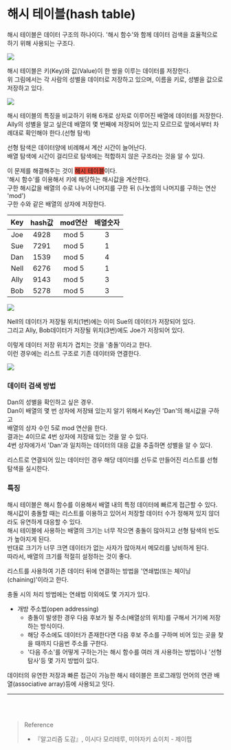 # 해시 테이블(hash table)

해시 테이블은 데이터 구조의 하나이다. '해시 함수'와 함께 데이터 검색을 효율적으로 하기 위해 사용되는 구조다.

![](https://velog.velcdn.com/images/silver0/post/ad0e03a1-fbc8-4e10-bf44-6e9f3dbf4033/image.png)

해시 테이블은 키(Key)와 값(Value)이 한 쌍을 이루는 데이터를 저장한다.  
위 그림에서는 각 사람의 성별을 데이터로 저장하고 있으며, 이름을 키로, 성별을 값으로 저장하고 있다.  

![](https://velog.velcdn.com/images/silver0/post/66e2b383-8961-48f3-b914-a9fac2931306/image.png)


해시 테이블의 특징을 비교하기 위해 6개로 상자로 이루어진 배열에 데이터를 저장한다.  
Ally의 성별을 알고 싶은데 배열의 몇 번째에 저장되어 있는지 모르므로 앞에서부터 차례대로 확인해야 한다.(선형 탐색)  

선형 탐색은 데이터양에 비례해서 계산 시간이 늘어난다.  
배열 탐색에 시간이 걸리므로 탐색에는 적합하지 않은 구조라는 것을 알 수 있다.  

이 문제를 해결해주는 것이 <span style="background-color:#e74c3c">해시 테이블</span>이다.  
'해시 함수'를 이용해서 키에 해당하는 해시값을 계산한다.  
구한 해시값을 배열의 수로 나누어 나머지를 구한 뒤  (나눗셈의 나머지를 구하는 연산 'mod')  
구한 수와 같은 배열의 상자에 저장한다.  

|Key|hash값|mod연산|배열숫자|
|:----:|:----:|:----:|:----:|
|Joe|4928|mod 5|3
|Sue|7291|mod 5|1
|Dan|1539|mod 5|4
|Nell|6276|mod 5|1
|Ally|9143|mod 5|3
|Bob|5278|mod 5|3

![](https://velog.velcdn.com/images/silver0/post/d220ce16-caa1-4542-b75e-5fb2630983fd/image.png)


Nell의 데이터가 저장될 위치(1번)에는 이미 Sue의 데이터가 저장되어 있다.  
그리고 Ally, Bob데이터가 저장될 위치(3번)에도 Joe가 저장되어 있다.  

이렇게 데이터 저장 위치가 겹치는 것을 '충돌'이라고 한다.  
이런 경우에는 리스트 구조로 기존 데이터와 연결한다.  

![](https://velog.velcdn.com/images/silver0/post/e6d9c2be-ecab-4bb2-9799-a21ad31b5741/image.png)

### 데이터 검색 방법

Dan의 성별을 확인하고 싶은 경우.  
Dan이 배열의 몇 번 상자에 저장돼 있는지 알기 위해서 Key인 'Dan'의 해시값을 구하고  
배열의 상자 수인 5로 mod 연산을 한다.  
결과는 4이므로 4번 상자에 저장돼 있는 것을 알 수 있다.  
4번 상자에가서 'Dan'과 일치하는 데이터의 대응 값을 추출하면 성별을 알 수 있다.  

리스트로 연결되어 있는 데이터인 경우 해당 데이터를 선두로 만들어진 리스트를 선형 탐색을 실시한다.  

### 특징
  
해시 테이블은 해시 함수를 이용해서 배열 내의 특정 데이터에 빠르게 접근할 수 있다.  
해시값이 충돌할 때는 리스트를 이용하고 있어서 저장할 데이터 수가 정해져 있지 않더라도 유연하게 대응할 수 있다.  
해시 테이블에 사용하는 배열의 크기는 너무 작으면 충돌이 많아지고 선형 탐색의 빈도가 높아지게 된다.  
반대로 크기가 너무 크면 데이터가 없는 사자가 많아져서 메모리를 낭비하게 된다.  
따라서, 배열의 크기를 적절히 설정하는 것이 좋다.  

리스트를 사용하여 기존 데이터 뒤에 연결하는 방법을 '연쇄법(또는 체이닝(chaining)'이라고 한다.  

충돌 시의 처리 방법에는 연쇄법 이외에도 몇 가지가 있다.  
- 개방 주소법(open addressing)
   - 충돌이 발생한 경우 다음 후보가 될 주소(배열상의 위치)를 구해서 거기에 저장하는 방식이다.
   - 해당 주소에도 데이터가 존재한다면 다음 후보 주소를 구하며 비어 있는 곳을 찾을 때까지 다음번 주소를 구한다.
   - '다음 주소'를 어떻게 구하는가는 해시 함수를 여러 개 사용하는 방법이나 '선형 탐사'등 몇 가지 방법이 있다.

데이터의 유연한 저장과 빠른 접근이 가능한 해시 테이블은 프로그래밍 언어의 연관 배열(associative array)등에 사용되고 잇다.  


---

<br>
<br>

> Reference
> - 『알고리즘 도감』, 이시다 모리테루, 미야자키 쇼이치 - 제이펍